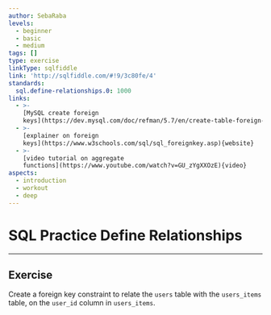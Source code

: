 ```yaml
---
author: SebaRaba
levels:
  - beginner
  - basic
  - medium
tags: []
type: exercise
linkType: sqlfiddle
link: 'http://sqlfiddle.com/#!9/3c80fe/4'
standards:
  sql.define-relationships.0: 1000
links:
  - >-
    [MySQL create foreign
    keys](https://dev.mysql.com/doc/refman/5.7/en/create-table-foreign-keys.html){documentation}
  - >-
    [explainer on foreign
    keys](https://www.w3schools.com/sql/sql_foreignkey.asp){website}
  - >-
    [video tutorial on aggregate
    functions](https://www.youtube.com/watch?v=GU_zYgXXOzE){video}
aspects:
  - introduction
  - workout
  - deep
---
```


# SQL Practice Define Relationships


---

## Exercise

Create a foreign key constraint to relate the `users` table with the `users_items` table, on the `user_id` column in `users_items`.

